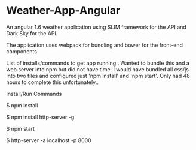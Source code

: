 # Weather-App-Angular
An angular 1.6 weather application using SLIM framework for the API and Dark Sky for the API.

The application uses webpack for bundling and bower for the front-end components.

List of installs/commands to get app running.. Wanted to bundle this and a web server into npm but did not have time. I would have bundled all css/js into two files and configured just 'npm install' and 'npm start'. Only had 48 hours to complete this unfortunately..


Install/Run Commands

$ npm install 

$ npm install http-server -g

$ npm start

$ http-server -a localhost -p 8000
 
